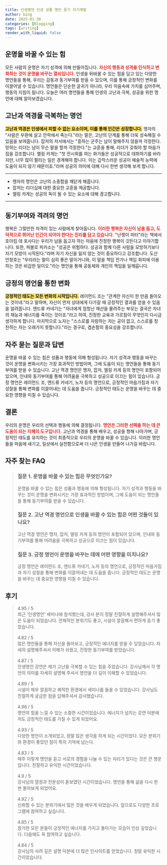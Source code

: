 ```yaml
---
title: 인생명언 인성 성품 명언 듣기 자기계발
author: bing
date: 2025-01-30
categories: [Blogging]
tags: [writing]
render_with_liquid: false
---
```



<h2 id='운명을_바꿀_수_있는_힘'>운명을 바꿀 수 있는 힘</h2>

<p>모든 사람의 운명은 자기 성격에 의해 만들어집니다. <b><span style="color: #ee2323;">자신의 행동과 성격을 인식하고 변화하는 것이 운명을 바꾸는 열쇠입니다.</span></b> 인생을 뒤바꿀 수 있는 힘을 담고 있는 다양한 명언들을 통해, 우리는 감동과 동기부여를 받을 수 있으며, 이를 통해 긍정적인 변화를 이끌어낼 수 있습니다. 명언들은 단순한 글귀가 아니라, 우리 마음속에 가치를 심어주며, 행동의 지침이 됩니다. 오늘은 여러 명언들을 통해 인생의 고난과 극복, 성공을 위한 명언에 대해 알아보겠습니다.</p>

<h2 id='고난과_역경을_극복하는_명언'>고난과 역경을 극복하는 명언</h2>

<p><b><span style="background-color: #ffe066;">고난과 역경은 인생에서 피할 수 없는 요소이며, 이를 통해 인간은 성장합니다.</span></b> 맹자의 "사람은 우환에 살고 안락에서 죽는다."라는 말은, 고난의 단계를 통해 더욱 성숙해질 수 있음을 보여줍니다. 잡저의 저서에서는 "흥하는 군주는 남이 말해주지 않을까 걱정한다. 망하는 리더는 남이 무슨 말을 할까 걱정한다."는 교훈을 통해, 리더가 갖춰야 할 마음가짐을 강조합니다. 엘링 카게는 "첫 전시회를 여는 화가들은 성공적으로 데뷔하기를 바라지만, 너무 많이 팔리는 일은 경계해야 합니다. 이는 갑작스러운 성공이 예술적 능력에 도움이 되지 않기 때문이죠."라며 성공의 의미에 대해 다시 한번 생각해 보게 합니다.</p>

<hr />

<ul>
    <li>맹자의 명언은 고난의 소중함을 깨닫게 해줍니다.</li>
    <li>잡저는 리더십에 대한 중요한 교훈을 제공합니다.</li>
    <li>엘링 카게는 성공의 독이 될 수 있는 요소에 대해 경고합니다.</li>
</ul>

<hr />

<h2 id='동기부여와_격려의_명언'>동기부여와 격려의 명언</h2>

<p>행복은 그럴만한 자격이 있는 사람에게 찾아옵니다. <b><span style="color: #ee2323;">이러한 행복은 자신이 남을 돕고, 도덕적으로 뛰어난 인간이 되어야 한다는 진리를 담고 있습니다.</span></b> "난쟁이 피터"라는 책에서 호아킴 데 포사다는 우리가 남을 돕고자 하는 마음에 진정한 행복이 깃든다고 이야기합니다. 또한, 파블로 피카소는 "성공은 위험하다. 성공과 함께 다른 사람을 모방하기보다 자기 모방이 시작된다."라며 자기 자신을 잃지 않는 것이 중요하다고 강조합니다. 도산 안창호는 "우리라는 말이 심히 좋은 말이거니와, 이 말을 책임 전가나 책임 회피에 이용하는 것은 비겁한 일이오."라는 명언을 통해 공동체와 개인의 책임을 일깨웁니다.</p>

<h2 id='긍정의_명언을_통한_변화'>긍정의 명언을 통한 변화</h2>

<p><b><span style="background-color: #ffe066;">긍정적인 태도는 모든 변화의 시작입니다.</span></b> 레이먼드 조는 "관계란 자신이 한 만큼 돌아오는 것이네."라고 말하며, 자신이 먼저 상대에게 다가갈 때 긍정적인 결과를 얻을 수 있음을 알려줍니다. 앤드류 카네기는 "자녀에게 엄청난 재산을 물려주는 부모는 결국은 자녀의 재능과 에너지를 죽이는 것이죠."라고 하여, 진정한 교육과 가르침이 무엇인지 다시금 생각하게 합니다. 마지막으로 노자는 "스스로를 자랑하는 자는 공이 없고, 스스로를 칭찬하는 자는 오래가지 못합니다."라는 경구로, 겸손함의 중요성을 강조합니다.</p>

<h2 id='자주_묻는_질문과_답변'>자주 묻는 질문과 답변</h2>

<p>운명을 바꿀 수 있는 힘은 성품과 행동에 의해 형성됩니다. 자기 성격과 행동을 바꾸는 것이 운명을 변화시키는 가장 효과적인 방법이며, 그에 도움이 되는 명언들을 통해 동기부여를 받을 수 있습니다. 고난 역경 명언은 맹자, 잡저, 엘링 카게 등의 명언이 포함되어 있으며, 인내와 동기부여를 통해 어려움을 극복하고 성공으로 이끄는 힘이 있습니다. 긍정 명언은 레이먼드 조, 앤드류 카네기, 노자 등의 명언으로, 긍정적인 마음가짐과 자기 성찰을 통해 변화를 이끌어내는 데 도움을 줍니다. 긍정적인 태도는 운명을 바꾸는 데 중요한 영향을 미칠 수 있습니다.</p>

<h2 id='결론'>결론</h2>

<p>우리의 운명은 우리의 선택과 행동에 의해 결정됩니다. <b><span style="color: #ee2323;">명언은 그러한 선택을 하는 데 큰 도움이 되는 지혜의 도구입니다.</span></b> 고난과 역경을 통해 배우고, 성공을 향해 나아가며, 긍정적인 태도를 유지하는 것이 최종적으로 우리의 운명을 바꿀 수 있습니다. 이러한 명언들을 마음에 새기고, 일상에서 실천함으로써 더 나은 인생을 만들어 나가길 바랍니다.</p>


<h2 id='자주_찾는_FAQ'>자주 찾는 FAQ</h2>
<div itemscope="" itemtype="https://schema.org/FAQPage">
<blockquote>
<div itemscope="" itemprop="mainEntity" itemtype="https://schema.org/Question">
<h3 itemprop="name">질문 1. 운명을 바꿀 수 있는 힘은 무엇인가요?</h3>
<div itemscope="" itemprop="acceptedAnswer" itemtype="https://schema.org/Answer">
<span itemprop="text">
<p>운명을 바꿀 수 있는 힘은 성품과 행동에 의해 형성됩니다. 자기 성격과 행동을 바꾸는 것이 운명을 변화시키는 가장 효과적인 방법이며, 그에 도움이 되는 명언들을 통해 동기부여를 받을 수 있습니다.</p>
</span>
</div>
</div>
<div itemscope="" itemprop="mainEntity" itemtype="https://schema.org/Question">
<h3 itemprop="name">질문 2. 고난 역경 명언으로 인생을 바꿀 수 있는 힘은 어떤 것들이 있나요?</h3>
<div itemscope="" itemprop="acceptedAnswer" itemtype="https://schema.org/Answer">
<span itemprop="text">
<p>고난 역경 명언은 맹자, 잡저, 엘링 카게 등의 명언이 포함되어 있으며, 인내와 동기부여를 통해 어려움을 극복하고 성공으로 이끄는 힘이 있습니다.</p>
</span>
</div>
</div>
<div itemscope="" itemprop="mainEntity" itemtype="https://schema.org/Question">
<h3 itemprop="name">질문 3. 긍정 명언이 운명을 바꾸는 데에 어떤 영향을 미치나요?</h3>
<div itemscope="" itemprop="acceptedAnswer" itemtype="https://schema.org/Answer">
<span itemprop="text">
<p>긍정 명언은 레이먼드 조, 앤드류 카네기, 노자 등의 명언으로, 긍정적인 마음가짐과 자기 성찰을 통해 변화를 이끌어내는 데 도움을 줍니다. 긍정적인 태도는 운명을 바꾸는 데 중요한 영향을 미칠 수 있습니다.</p>
</span>
</div>
</div>
</blockquote>
</div>
<h2 id='후기'>후기</h2>
<div itemscope itemtype="https://schema.org/Product">
  <blockquote>
  <div itemprop="review" itemscope itemtype="https://schema.org/Review">
      <div itemprop="reviewRating" itemscope itemtype="https://schema.org/Rating"> <span itemprop="ratingValue">4.95</span> / <span itemprop="bestRating">5</span> </div>
      <span itemprop="reviewBody">최근 '인생명언' 세미나에 참석했는데, 강사 분이 정말 친절하게 설명해주셔서 많은 도움이 되었습니다. 전체적인 분위기도 좋고, 시설이 깔끔해서 편하게 듣기 좋았습니다.</span>
  </div>
  <br>
  <div itemprop="review" itemscope itemtype="https://schema.org/Review">
      <div itemprop="reviewRating" itemscope itemtype="https://schema.org/Rating"> <span itemprop="ratingValue">4.82</span> / <span itemprop="bestRating">5</span> </div>
      <span itemprop="reviewBody">많은 명언들을 통해 자신을 돌아보고, 긍정적인 에너지를 받을 수 있었습니다. 자세히 설명해주셔서 이해가 쉬웠고, 진정한 동기부여를 받았습니다.</span>
  </div>
  <br>
  <div itemprop="review" itemscope itemtype="https://schema.org/Review">
      <div itemprop="reviewRating" itemscope itemtype="https://schema.org/Rating"> <span itemprop="ratingValue">4.87</span> / <span itemprop="bestRating">5</span> </div>
      <span itemprop="reviewBody">인생명언 강연은 제가 고난을 극복할 수 있는 힘을 주었습니다. 강사님께서 각 명언의 의미를 자세히 설명해 주셔서 명언을 더 깊이 이해할 수 있었습니다.</span>
  </div>
  <br>
  <div itemprop="review" itemscope itemtype="https://schema.org/Review">
      <div itemprop="reviewRating" itemscope itemtype="https://schema.org/Rating"> <span itemprop="ratingValue">4.89</span> / <span itemprop="bestRating">5</span> </div>
      <span itemprop="reviewBody">시설이 매우 깔끔하고 쾌적한 환경에서 세미나를 들을 수 있었습니다. 강사님도 친절하게 궁금한 점을 답해주셔서 감사했습니다.</span>
  </div>
  <br>
  <div itemprop="review" itemscope itemtype="https://schema.org/Review">
      <div itemprop="reviewRating" itemscope itemtype="https://schema.org/Rating"> <span itemprop="ratingValue">4.96</span> / <span itemprop="bestRating">5</span> </div>
      <span itemprop="reviewBody">명언의 힘을 느낄 수 있는 소중한 시간이었습니다. 에너지가 넘치는 강연 덕분에 저도 긍정적인 태도를 가질 수 있게 되었어요.</span>
  </div>
  <br>
  <div itemprop="review" itemscope itemtype="https://schema.org/Review">
      <div itemprop="reviewRating" itemscope itemtype="https://schema.org/Rating"> <span itemprop="ratingValue">4.93</span> / <span itemprop="bestRating">5</span> </div>
      <span itemprop="reviewBody">다양한 명언이 소개되었고, 정말 많은 생각을 하게 되는 시간이었다. 모든 분위기와 환경이 좋았던 점이 특히 기억에 남는다.</span>
  </div>
  <br>
  <div itemprop="review" itemscope itemtype="https://schema.org/Review">
      <div itemprop="reviewRating" itemscope itemtype="https://schema.org/Rating"> <span itemprop="ratingValue">4.83</span> / <span itemprop="bestRating">5</span> </div>
      <span itemprop="reviewBody">매주 이렇게 명언을 듣고 서로의 경험을 나눌 수 있는 자리가 있다는 것은 큰 행운입니다. 친절하고 유익한 시간이었습니다.</span>
  </div>
  <br>
  <div itemprop="review" itemscope itemtype="https://schema.org/Review">
      <div itemprop="reviewRating" itemscope itemtype="https://schema.org/Rating"> <span itemprop="ratingValue">4.9</span> / <span itemprop="bestRating">5</span> </div>
      <span itemprop="reviewBody">강사님의 열정과 전문성이 돋보였던 시간이었습니다. 명언을 통해 삶을 다시 한 번 돌아보게 되었어요.</span>
  </div>
  <br>
  <div itemprop="review" itemscope itemtype="https://schema.org/Review">
      <div itemprop="reviewRating" itemscope itemtype="https://schema.org/Rating"> <span itemprop="ratingValue">4.92</span> / <span itemprop="bestRating">5</span> </div>
      <span itemprop="reviewBody">신뢰할 수 있는 분위기에서 많은 것을 배우게 되었습니다. 앞으로도 다양한 프로그램에 참여하고 싶습니다.</span>
  </div>
  <br>
  <div itemprop="review" itemscope itemtype="https://schema.org/Review">
      <div itemprop="reviewRating" itemscope itemtype="https://schema.org/Rating"> <span itemprop="ratingValue">4.85</span> / <span itemprop="bestRating">5</span> </div>
      <span itemprop="reviewBody">참가한 모든 분들이 긍정적인 에너지를 가지고 돌아가는 모습이 인상 깊었습니다. 다음에도 꼭 참여하고 싶습니다.</span>
  </div>
  <br>
  <div itemprop="review" itemscope itemtype="https://schema.org/Review">
      <div itemprop="reviewRating" itemscope itemtype="https://schema.org/Rating"> <span itemprop="ratingValue">4.84</span> / <span itemprop="bestRating">5</span> </div>
      <span itemprop="reviewBody">강사님의 사려 깊은 설명 덕분에 더 많은 인사이트를 얻었습니다. 정말 유익한 시간이었습니다.</span>
  </div>
  </blockquote>
</div>
